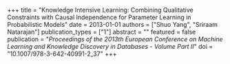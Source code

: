 +++
title = "Knowledge Intensive Learning: Combining Qualitative Constraints with Causal Independence for Parameter Learning in Probabilistic Models"
date = 2013-01-01
authors = ["Shuo Yang", "Sriraam Natarajan"]
publication_types = ["1"]
abstract = ""
featured = false
publication = "*Proceedings of the 2013th European Conference on Machine Learning and Knowledge Discovery in Databases - Volume Part II*"
doi = "10.1007/978-3-642-40991-2_37"
+++

